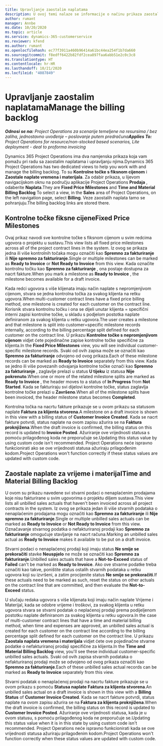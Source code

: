 ```yaml
---
title: Upravljanje zaostalim naplatama
description: U ovoj temi nalaze se informacije o načinu prikaza zaostalih naplata i rada s njima u aplikaciji Project Operations.
author: rumant
manager: Annbe
ms.date: 10/20/2020
ms.topic: article
ms.service: dynamics-365-customerservice
ms.reviewer: kfend
ms.author: rumant
ms.openlocfilehash: ec77f3911a460b96414a61bc44ea254f1b7da660
ms.sourcegitcommit: f8edff6422b82fdf2cea897faa6abb51e2c0c3c8
ms.translationtype: HT
ms.contentlocale: hr-HR
ms.lasthandoff: 10/21/2020
ms.locfileid: "4087849"
---
```

# <a name="manage-the-billing-backlog"></a><span data-ttu-id="5c994-103">Upravljanje zaostalim naplatama</span><span class="sxs-lookup"><span data-stu-id="5c994-103">Manage the billing backlog</span></span>

<span data-ttu-id="5c994-104">_**Odnosi se na:** Project Operations za scenarije temeljene na resursima / bez zaliha, jednostavno uvođenje – poslovanje putem predračuna_</span><span class="sxs-lookup"><span data-stu-id="5c994-104">_**Applies To:** Project Operations for resource/non-stocked based scenarios, Lite deployment - deal to proforma invoicing_</span></span>

<span data-ttu-id="5c994-105">Dynamics 365 Project Operations ima dva namjenska prikaza koja vam pomažu pri radu sa zaostalim naplatama i upravljanju njima.</span><span class="sxs-lookup"><span data-stu-id="5c994-105">Dynamics 365 Project Operations has two dedicated views to help you work with and manage the billing backlog.</span></span> <span data-ttu-id="5c994-106">To su **Kontrolne točke s fiksnom cijenom** i **Zaostale naplate vremena i materijala**. Za odabir prikaza, u lijevom navigacijskom oknu na području aplikacije Project Operations **Prodaja** , odaberite **Naplata**.</span><span class="sxs-lookup"><span data-stu-id="5c994-106">They are **Fixed Price Milestones** and **Time and Material Billing Backlog** To select a view, in the **Sales** area of Project Operations, on the left navigation page, select **Billing**.</span></span> <span data-ttu-id="5c994-107">Veze zaostalih naplata tamo se pohranjuju.</span><span class="sxs-lookup"><span data-stu-id="5c994-107">The billing backlog links are stored there.</span></span>

## <a name="fixed-price-milestones"></a><span data-ttu-id="5c994-108">Kontrolne točke fiksne cijene</span><span class="sxs-lookup"><span data-stu-id="5c994-108">Fixed Price Milestones</span></span>

<span data-ttu-id="5c994-109">Ovaj prikaz navodi sve kontrolne točke s fiksnom cijenom u svim redcima ugovora o projektu u sustavu.</span><span class="sxs-lookup"><span data-stu-id="5c994-109">This view lists all fixed price milestones across all of the project contract lines in the system.</span></span> <span data-ttu-id="5c994-110">Iz ovog se prikaza jedna ili više kontrolnih točaka mogu označiti kao **Spremno za fakturiranje** ili **Nije spremno za fakturiranje**.</span><span class="sxs-lookup"><span data-stu-id="5c994-110">Single or multiple milestones can be marked as **Ready to Invoice** or **Not Ready to Invoice** from this view.</span></span> <span data-ttu-id="5c994-111">Kada označite kontrolnu točku kao **Spremno za fakturiranje** , ona postaje dostupna za nacrt fakture.</span><span class="sxs-lookup"><span data-stu-id="5c994-111">When you mark a milestone as **Ready to Invoice** , the milestone becomes available for a draft invoice.</span></span>

<span data-ttu-id="5c994-112">Kada redci ugovora s više klijenata imaju način naplate s nepromjenjivom cijenom, stvara se jedna kontrolna točka za svakog klijenta na retku ugovora.</span><span class="sxs-lookup"><span data-stu-id="5c994-112">When multi-customer contract lines have a fixed price billing method, one milestone is created for each customer on the contract line.</span></span> <span data-ttu-id="5c994-113">Korisnik stvara kontrolnu točku i ona se dijeli unutar klijenta = specifični interni zapisi kontrolne točke, u skladu s podjelom postotka naplate definiranom za svakog klijenta u retku ugovora.</span><span class="sxs-lookup"><span data-stu-id="5c994-113">The user creates a milestone and that milestone is split into customer=specific milestone records internally, according to the billing percentage split defined for each customer on the contract line.</span></span> <span data-ttu-id="5c994-114">U prikazu **Kontrolne točke s nepromjenjivom cijenom** vidjet ćete pojedinačne zapise kontrolne točke specifične za klijenta.</span><span class="sxs-lookup"><span data-stu-id="5c994-114">In the **Fixed Price Milestones** view, you will see individual customer-specific milestone records.</span></span> <span data-ttu-id="5c994-115">Svaki od ovih zapisa može se označiti kao **Spremno za fakturiranje** odvojeno od ovog prikaza.</span><span class="sxs-lookup"><span data-stu-id="5c994-115">Each of these milestone records can be marked as **Ready to Invoice** separately from this view.</span></span> <span data-ttu-id="5c994-116">Kada se jedno ili više povezanih odvajanja kontrolne točke označi kao **Spremno za fakturiranje** , zaglavlje prelazi u status **U tijeku** iz statusa **Nije pokrenuto**.</span><span class="sxs-lookup"><span data-stu-id="5c994-116">When one or more of the related milestone splits are marked as **Ready to Invoice** , the header moves to a status of **In Progress** from **Not Started**.</span></span> <span data-ttu-id="5c994-117">Kada se fakturiraju svi dijelovi kontrolne točke, status zaglavlja kontrolne točke prelazi u **Završeno**.</span><span class="sxs-lookup"><span data-stu-id="5c994-117">When all of the milestone splits have been invoiced, the header milestone status becomes **Completed**.</span></span>

<span data-ttu-id="5c994-118">Kontrolna točka na nacrtu fakture prikazuje se u ovom prikazu sa statusom naplate **Faktura za klijenta stvorena**.</span><span class="sxs-lookup"><span data-stu-id="5c994-118">A milestone on a draft invoice is shown in this view with a billing status of **Customer Invoice Created**.</span></span> <span data-ttu-id="5c994-119">Kada se nacrt fakture potvrdi, status naplate na ovom zapisu ažurira se na **Faktura proknjižena**.</span><span class="sxs-lookup"><span data-stu-id="5c994-119">When the draft invoice is confirmed, the billing status on this record is updated to **Invoice Posted**.</span></span> <span data-ttu-id="5c994-120">Ažuriranje ove vrijednosti statusa s pomoću prilagođenog koda ne preporučuje se.</span><span class="sxs-lookup"><span data-stu-id="5c994-120">Updating this status value by using custom code isn't recommended.</span></span> <span data-ttu-id="5c994-121">Project Operations neće ispravno funkcionirati ako se ove vrijednosti statusa ažuriraju prilagođenim kodom.</span><span class="sxs-lookup"><span data-stu-id="5c994-121">Project Operations won't function correctly if these status values are updated with custom code.</span></span>

## <a name="time-and-material-billing-backlog"></a><span data-ttu-id="5c994-122">Zaostale naplate za vrijeme i materijal</span><span class="sxs-lookup"><span data-stu-id="5c994-122">Time and Material Billing Backlog</span></span>

<span data-ttu-id="5c994-123">U ovom su prikazu navedene svi stvarni podaci o nenaplaćenim prodajama koje nisu fakturirane u svim ugovorima o projektu diljem sustava.</span><span class="sxs-lookup"><span data-stu-id="5c994-123">This view lists all unbilled sales actuals that haven't been invoiced across all project contracts in the system.</span></span> <span data-ttu-id="5c994-124">Iz ovog se prikaza jedan ili više stvarnih podataka o nenaplaćenim prodajama mogu označiti kao **Spremno za fakturiranje** ili **Nije spremno za fakturiranje**.</span><span class="sxs-lookup"><span data-stu-id="5c994-124">Single or multiple unbilled sales actuals can be marked as **Ready to Invoice** or **Not Ready to Invoice** from this view.</span></span> <span data-ttu-id="5c994-125">Označavanje stvarnog podatka o nefakturiranoj prodaji kao **Spremno za fakturiranje** omogućuje stavljanje na nacrt računa.</span><span class="sxs-lookup"><span data-stu-id="5c994-125">Marking an unbilled sales actual as **Ready to Invoice** makes it available to be put on a draft invoice.</span></span>

<span data-ttu-id="5c994-126">Stvarni podaci o nenaplaćenoj prodaji koji imaju status **Ne smije se prekoračiti** stavke **Neuspjelo** ne može se označiti kao **Spremno za fakturiranje**.</span><span class="sxs-lookup"><span data-stu-id="5c994-126">Unbilled sales actuals that have a **Not-to-Exceed** status of **Failed** can't be marked as **Ready to Invoice**.</span></span> <span data-ttu-id="5c994-127">Ako ove stvarne podatke treba označiti kao takve, poništite status ostalih stvarnih podataka u retku ugovora koji su izvršeni, a zatim procijenite status **Ne smije se prekoračiti**.</span><span class="sxs-lookup"><span data-stu-id="5c994-127">If these actuals need to be marked as such, reset the status on other actuals on the contract line that are committed, and then evaluate the **Not-to-Exceed** status.</span></span>

<span data-ttu-id="5c994-128">U slučaju redaka ugovora s više klijenata koji imaju način naplate Vrijeme i Materijal, kada se odobre vrijeme i troškovi, za svakog klijenta u retku ugovora stvara se stvarni podatak o neplaćenoj prodaji prema podijeljenom postotku naplate definiranom za svakog klijenta u retku ugovora.</span><span class="sxs-lookup"><span data-stu-id="5c994-128">In the case of multi-customer contract lines that have a time and material billing method, when time and expenses are approved, an unbilled sales actual is created for each customer on the contract line according to the billing percentage split defined for each customer on the contract line.</span></span> <span data-ttu-id="5c994-129">U prikazu **Zaostala naplata vremena i materijala** vidjet ćete ove pojedinačne stvarne podatke o nefakturiranoj prodaji specifične za klijenta.</span><span class="sxs-lookup"><span data-stu-id="5c994-129">In the **Time and Material Billing Backlog** view, you'll see these individual customer-specific unbilled sales actuals.</span></span> <span data-ttu-id="5c994-130">Svaki od ovih zapisa stvarnih podataka o nefakturiranoj prodaji može se odvojeno od ovog prikaza označiti kao **Spremno za fakturiranje**.</span><span class="sxs-lookup"><span data-stu-id="5c994-130">Each of these unbilled sales actual records can be marked as **Ready to Invoice** separately from this view.</span></span>

<span data-ttu-id="5c994-131">Stvarni podatak o nenaplaćenoj prodaji na nacrtu fakture prikazuje se u ovom prikazu s pomoću **Statusa naplate** **Faktura za klijenta stvorena**.</span><span class="sxs-lookup"><span data-stu-id="5c994-131">An unbilled sales actual on a draft invoice is shown in this view with a **Billing Status** of **Customer Invoice Created**.</span></span> <span data-ttu-id="5c994-132">Kada se nacrt fakture potvrdi, status naplate na ovom zapisu ažurira se na **Faktura za klijenta proknjižena**.</span><span class="sxs-lookup"><span data-stu-id="5c994-132">When the draft invoice is confirmed, the billing status on this record is updated to **Customer Invoice Posted**.</span></span> <span data-ttu-id="5c994-133">Ažuriranje ove vrijednosti statusa, kada je u ovom statusu, s pomoću prilagođenog koda ne preporučuje se.</span><span class="sxs-lookup"><span data-stu-id="5c994-133">Updating this status value when it is in this state by using custom code isn't recommended.</span></span> <span data-ttu-id="5c994-134">Project Operations neće ispravno funkcionirati kada se ove vrijednosti statusa ažuriraju prilagođenim kodom.</span><span class="sxs-lookup"><span data-stu-id="5c994-134">Project Operations won't function correctly when these status values are updated with custom code.</span></span>
